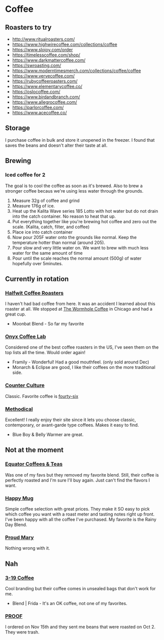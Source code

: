 # Coffee

## Roasters to try
* http://www.ritualroasters.com/
* https://www.highwirecoffee.com/collections/coffee
* https://www.slojoy.com/order
* https://timelesscoffee.com/shop/
* https://www.darkmattercoffee.com/
* https://swroasting.com/
* https://www.moderntimesmerch.com/collections/coffee/coffee
* https://www.vervecoffee.com/
* https://rubycoffeeroasters.com/
* https://www.elementarycoffee.co/
* https://oslocoffee.com/
* https://www.birdandbranch.com/
* https://www.allegrocoffee.com/
* https://parlorcoffee.com/
* https://www.acecoffee.co/

## Storage
I purchase coffee in bulk and store it unopened in the freezer. I found that saves the beans and doesn't
alter their taste at all.

## Brewing

### Iced coffee for 2

The goal is to cool the coffee as soon as it's brewed. Also to brew a stronger coffee becaus we're using less water through the grounds.

1. Measure 32g of coffee and grind
1. Measure 176g of ice.
1. Heat up the Kalita Wave series 185 Lotto with hot water but do not drain into the catch container. No reason to heat that up. 
1. Put everything together like you're brewing hot coffee and zero out the scale. (Kalita, catch, filter, and coffee)
1. Place ice into catch container
1. Now pour 205F water onto the grounds like normal. Keep the temperature hotter than normal (around 205).
1. Pour slow and very little water on. We want to brew with much less water for the same amount of time
1. Pour until the scale reaches the normal amount (500g) of water hopefully over 5minutes.

## Currently in rotation

### [Halfwit Coffee Roasters](https://www.halfwitcoffee.com/)
I haven't had bad coffee from here. It was an accident I learned about this roaster at all. We
stopped at [The Wormhole Coffee](http://www.thewormhole.us/) in Chicago and had a great cup.

* Moonbat Blend - So far my favorite

### [Onyx Coffee Lab](https://onyxcoffeelab.com/)
Considered one of the best coffee roasters in the US, I've seen them on the top lists all
the time. Would order again!

* Framily - Wonderful! Had a good mouthfeel. (only sold around Dec)
* Monarch & Eclipse are good, I like their coffees on the more traditional side.

### [Counter Culture](https://counterculturecoffee.com/)
Classic. Favorite coffee is [fourty-six](https://counterculturecoffee.com/shop/coffee/collection-forty-six)

### [Methodical](https://methodicalcoffee.com/)
Excellent! I really enjoy their site since it lets you choose classic, contemporary, or avant-garde type
coffees. Makes it easy to find.

* Blue Boy & Belly Warmer are great.

## Not at the moment
### [Equator Coffees & Teas](https://www.equatorcoffees.com/)

Was one of my favs but they removed my favorite blend. Still, their coffee is
perfectly roasted and I'm sure I'll buy again. Just can't find the flavors I want.

### [Happy Mug](https://happymugcoffee.com/)

Simple coffee selection with great prices. They make it SO easy to pick which coffee you want with a roast meter and tasting notes right up front. I've been happy with all the coffee I've purchased. My favorite is the Rainy Day Blend.

### [Proud Mary](https://proudmarycoffee.com/)

Nothing wrong with it.

## Nah

### [3-19 Coffee](https://319coffee.com/)
Cool branding but their coffee comes in unsealed bags that don't work for me.

* Blend | Frida - It's an OK coffee, not one of my favorites.

### [PROOF](https://shop.proof.coffee/)
I ordered on Nov 15th and they sent me beans that were roasted on Oct 2. They were trash.

